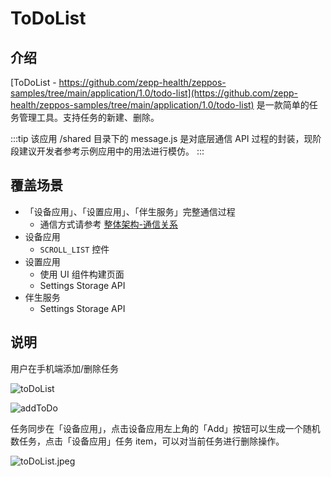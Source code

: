 # ToDoList

## 介绍

[ToDoList - https://github.com/zepp-health/zeppos-samples/tree/main/application/1.0/todo-list](https://github.com/zepp-health/zeppos-samples/tree/main/application/1.0/todo-list) 是一款简单的任务管理工具。支持任务的新建、删除。

:::tip
该应用 /shared 目录下的 message.js 是对底层通信 API 过程的封装，现阶段建议开发者参考示例应用中的用法进行模仿。
:::

## 覆盖场景

- 「设备应用」、「设置应用」、「伴生服务」完整通信过程
  - 通信方式请参考 [整体架构-通信关系](../../guides/architecture/arc.mdx)
- 设备应用
  - `SCROLL_LIST` 控件
- 设置应用
  - 使用 UI 组件构建页面
  - Settings Storage API
- 伴生服务
  - Settings Storage API

## 说明

用户在手机端添加/删除任务

![toDoList](/img/sample/app/toDoList.jpg)

![addToDo](/img/sample/app/addToDo.jpg)

任务同步在「设备应用」，点击设备应用左上角的「Add」按钮可以生成一个随机数任务，点击「设备应用」任务 item，可以对当前任务进行删除操作。

![toDoList.jpeg](/img/sample/app/toDoDevice.jpg)
